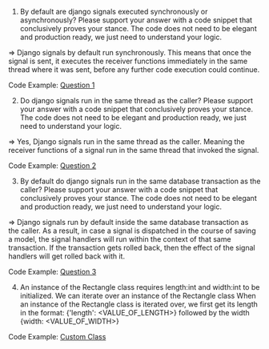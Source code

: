 1. By default are django signals executed synchronously or asynchronously? Please support your answer with a code snippet that conclusively proves your stance. The code does not need to be elegant and production ready, we just need to understand your logic.

=> Django signals by default run synchronously. This means that once the signal is sent, it executes the receiver functions immediately in the same thread where it was sent, before any further code execution could continue.

Code Example: [Question 1](question_1.py)

2.  Do django signals run in the same thread as the caller? Please support your answer with a code snippet that conclusively proves your stance. The code does not need to be elegant and production ready, we just need to understand your logic.

=> Yes, Django signals run in the same thread as the caller. Meaning the receiver functions of a signal run in the same thread that invoked the signal.

Code Example: [Question 2](question_2.py)

3. By default do django signals run in the same database transaction as the caller? Please support your answer with a code snippet that conclusively proves your stance. The code does not need to be elegant and production ready, we just need to understand your logic.

=> Django signals run by default inside the same database transaction as the caller. As a result, in case a signal is dispatched in the course of saving a model, the signal handlers will run within the context of that same transaction. If the transaction gets rolled back, then the effect of the signal handlers will get rolled back with it.

Code Example: [Question 3](question_3.py)

4. An instance of the Rectangle class requires length:int and width:int to be initialized.
We can iterate over an instance of the Rectangle class 
When an instance of the Rectangle class is iterated over, we first get its length in the format: {'length': <VALUE_OF_LENGTH>} followed by the width {width: <VALUE_OF_WIDTH>}

Code Example: [Custom Class](custom_class.py)
